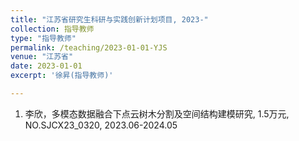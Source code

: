 ```yaml
---
title: "江苏省研究生科研与实践创新计划项目, 2023-"
collection: 指导教师
type: "指导教师"
permalink: /teaching/2023-01-01-YJS
venue: "江苏省"
date: 2023-01-01
excerpt: '徐昇(指导教师)'

---
```



1. 李欣，多模态数据融合下点云树木分割及空间结构建模研究, 1.5万元, NO.SJCX23_0320, 2023.06-2024.05










